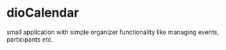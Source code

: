 dioCalendar
===========

small application with simple organizer functionality like managing events, participants etc.
